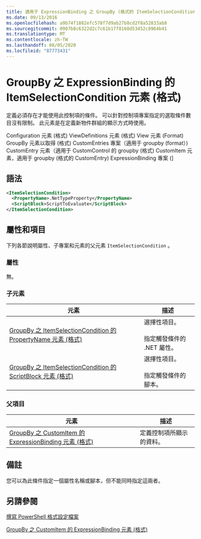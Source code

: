 ```yaml
---
title: 適用于 ExpressionBinding 之 GroupBy (格式的 ItemSelectionCondition 元素) |Microsoft Docs
ms.date: 09/13/2016
ms.openlocfilehash: a9b74f1882efc578f7d9ab27b8cd2f8a52833ab8
ms.sourcegitcommit: 0907b8c6322d2c7c61b17f8168d53452c8964b41
ms.translationtype: MT
ms.contentlocale: zh-TW
ms.lasthandoff: 08/05/2020
ms.locfileid: "87773431"
---
```

# <a name="itemselectioncondition-element-for-expressionbinding-for-groupby-format"></a>GroupBy 之 ExpressionBinding 的 ItemSelectionCondition 元素 (格式)

定義必須存在才能使用此控制項的條件。 可以針對控制項專案指定的選取條件數目沒有限制。 此元素是在定義新物件群組的顯示方式時使用。

Configuration 元素 (格式) ViewDefinitions 元素 (格式) View 元素 (Format) GroupBy 元素以取得 (格式) CustomEntries 專案（適用于 groupby (format）) CustomEntry 元素（適用于 CustomControl 的 groupby (格式) CustomItem 元素，適用于 groupby (格式的 CustomEntry) ExpressionBinding 專案 (]

## <a name="syntax"></a>語法

```xml
<ItemSelectionCondition>
  <PropertyName>.NetTypeProperty</PropertyName>
  <ScriptBlock>ScriptToEvaluate</ScriptBlock>
</ItemSelectionCondition>
```

## <a name="attributes-and-elements"></a>屬性和項目

下列各節說明屬性、子專案和元素的父元素 `ItemSelectionCondition` 。

### <a name="attributes"></a>屬性

無。

### <a name="child-elements"></a>子元素

|元素|描述|
|-------------|-----------------|
|[GroupBy 之 ItemSelectionCondition 的 PropertyName 元素 (格式)](./propertyname-element-for-itemselectioncondition-for-groupby-format.md)|選擇性項目。<br /><br /> 指定觸發條件的 .NET 屬性。|
|[GroupBy 之 ItemSelectionCondition 的 ScriptBlock 元素 (格式)](./scriptblock-element-for-itemselectioncondition-for-groupby-format.md)|選擇性項目。<br /><br /> 指定觸發條件的腳本。|

### <a name="parent-elements"></a>父項目

|元素|描述|
|-------------|-----------------|
|[GroupBy 之 CustomItem 的 ExpressionBinding 元素 (格式)](./expressionbinding-element-for-customitem-for-groupby-format.md)|定義控制項所顯示的資料。|

## <a name="remarks"></a>備註

您可以為此條件指定一個屬性名稱或腳本，但不能同時指定這兩者。

## <a name="see-also"></a>另請參閱

[撰寫 PowerShell 格式設定檔案](./writing-a-powershell-formatting-file.md)

[GroupBy 之 CustomItem 的 ExpressionBinding 元素 (格式)](./expressionbinding-element-for-customitem-for-groupby-format.md)
